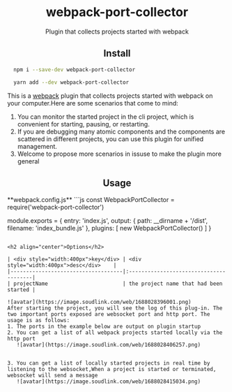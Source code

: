 <div align="center">
  <h1>webpack-port-collector</h1>
  <p>Plugin that collects projects started with webpack</p>
</div>

<h2 align="center">Install</h2>

```bash
  npm i --save-dev webpack-port-collector
```

```bash
  yarn add --dev webpack-port-collector
```

This is a [webpack](http://webpack.js.org/) plugin that collects projects started with webpack on your computer.Here are some scenarios that come to mind:
1. You can monitor the started project in the cli project, which is convenient for starting, pausing, or restarting.
2. If you are debugging many atomic components and the components are scattered in different projects, you can use this plugin for unified management.
3. Welcome to propose more scenarios in issuse to make the plugin more general


<h2 align="center">Usage</h2>
**webpack.config.js**
```js
const WebpackPortCollector = require('webpack-port-collector')

module.exports = {
  entry: 'index.js',
  output: {
    path: __dirname + '/dist',
    filename: 'index_bundle.js'
  },
  plugins: [
     new WebpackPortCollector()
  ]
}
```

<h2 align="center">Options</h2>

| <div style="width:400px">key</div> | <div style="width:400px">desc</div>    |
|------------------------------------|:---------------------------------------|
| projectName                        | the project name that had been started |

![avatar](https://image.soudlink.com/web/1688028396001.png)
After starting the project, you will see the log of this plug-in. The two important ports exposed are websocket port and http port. The usage is as follows:
1. The ports in the example below are output on plugin startup
2. You can get a list of all webpack projects started locally via the http port
   ![avatar](https://image.soudlink.com/web/1688028406257.png)


3. You can get a list of locally started projects in real time by listening to the websocket,When a project is started or terminated, websocket will send a message
   ![avatar](https://image.soudlink.com/web/1688028415034.png)



